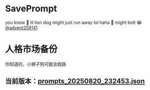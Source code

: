 # SavePrompt
you know 🫠 lil lion dog might just run away lol
haha 🐶 might bolt 😂 [@advent259141](https://github.com/advent259141)

# 人格市场备份
你知道的，小狮子狗可能会跑路

## 当前版本：[prompts_20250820_232453.json](https://github.com/Larch-C/SavePrompt/blob/main/prompts_20250820_232453.json)
